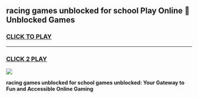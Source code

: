 
## racing games unblocked for school Play Online 👋 Unblocked Games
<h3>
<a href="https://premium.freeplayer.one?title=racing_games_unblocked_for_school&ref=19F">CLICK TO PLAY</a></h3>
<hr>

<h3>
<a href="https://premium.freeplayer.one?title=racing_games_unblocked_for_school&ref=19F">CLICK 2 PLAY</a>
  
</h3>

<a href="https://premium.freeplayer.one?title=racing_games_unblocked_for_school&ref=19F"><img src="https://clearcache.store/games.png"></a>


**racing games unblocked for school games unblocked: Your Gateway to Fun and Accessible Online Gaming**
